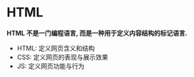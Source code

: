 # HTML

**HTML 不是一门编程语言, 而是一种用于定义内容结构的标记语言.**

- HTML: 定义网页含义和结构
- CSS: 定义网页的表现与展示效果
- JS: 定义网页功能与行为
